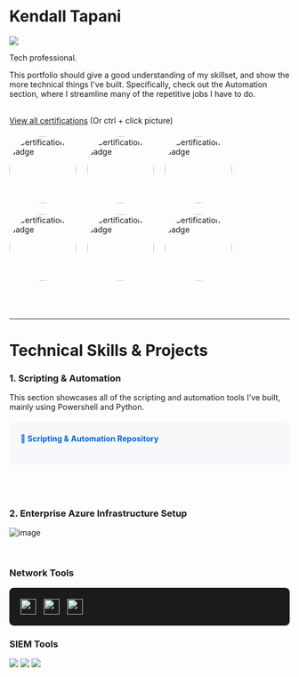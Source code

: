 # Kendall Tapani

<a href="https://www.linkedin.com/in/kendalltapani/"><img src="https://img.shields.io/badge/-LinkedIn-0072b1?&style=for-the-badge&logo=linkedin&logoColor=white" /></a>

Tech professional. 

This portfolio should give a good understanding of my skillset, and show the more technical things I've built. Specifically, check out the Automation section, where I streamline many of the repetitive jobs I have to do.
<br/>
<br/>

[View all certifications](https://www.credly.com/users/kendall-tapani) (Or ctrl + click picture)

<div style="display: flex; flex-wrap: wrap; gap: 20px; margin: 20px 0;">
    <a href="https://www.credly.com/badges/65bef3cc-f0a6-432d-ab68-b553cc151eee">
        <picture>
            <img src="https://github.com/user-attachments/assets/a1a4113d-3c39-4eac-9efe-2c32410a5fe4" 
                 width="120" height="120" style="clip-path: circle(50%)" alt="Certification Badge" />
        </picture>
    </a>
    <a href="https://www.credly.com/badges/9fb3d768-c658-48c2-93b2-33105b02036c">
        <picture>
            <img src="https://github.com/user-attachments/assets/d04244c5-21e7-4bb4-91a3-3923868d8e5a" 
                 width="120" height="120" style="clip-path: circle(50%)" alt="Certification Badge" />
        </picture>
    </a>
    <a href="https://www.credly.com/badges/7999db2a-e361-42cd-b4a5-866c6e659a88">
        <picture>
            <img src="https://github.com/user-attachments/assets/1793ed3f-3743-4ed6-b795-bddb831feea2" 
                 width="120" height="120" style="clip-path: circle(50%)" alt="Certification Badge" />
        </picture>
    </a>
    <br/>
    <a href="https://www.credly.com/badges/20e58b5b-e424-49eb-8d18-e0e8f9a607b5">
        <picture>
            <img src="https://github.com/user-attachments/assets/83845f96-8cbe-4749-871b-631cf5ce29bc" 
                 width="120" height="120" style="clip-path: circle(50%)" alt="Certification Badge" />
        </picture>
    </a>
    <a href="https://www.credly.com/badges/0e3d4fd3-0c76-485b-9077-4152c0cbba2a">
        <picture>
            <img src="https://github.com/user-attachments/assets/d1967870-9749-4033-b160-7c295d85fa8a" 
                 width="120" height="120" style="clip-path: circle(50%)" alt="Certification Badge" />
        </picture>
    </a>
    <a href="https://www.credly.com/badges/ca6feed5-c7aa-4f64-9385-6fedde615595">
        <picture>
            <img src="https://github.com/user-attachments/assets/86fbfaeb-864b-4ea4-9f92-d975ff124806" 
                 width="120" height="120" style="clip-path: circle(50%)" alt="Certification Badge" />
        </picture>
    </a>
</div>
<br/>
<br/>


---











# Technical Skills & Projects

### 1. Scripting & Automation

This section showcases all of the scripting and automation tools I've built, mainly using Powershell and Python.

<div style="background-color: #f6f8fa; padding: 20px; border-radius: 6px; margin: 20px 0;">
    <h4 style="margin-top: 0;">
        <a href="https://github.com/KendallTapani/Scripting-and-Automation/tree/main" style="text-decoration: none; color: #0366d6;">
            🤖 Scripting & Automation Repository
        </a>
    </h4>
</div>
<br/>
<br/>


### 2. Enterprise Azure Infrastructure Setup
![image](https://github.com/user-attachments/assets/a5209208-090a-42f7-ab04-559caab862d4)

<br/>

### Network Tools

<div style="background-color: #1B1B1B; padding: 20px; border-radius: 8px;">
    <a href="https://www.wireshark.org/" style="text-decoration: none; margin-right: 10px;">
        <img src="https://img.shields.io/badge/-Wireshark-1679A7?&style=for-the-badge&logo=Wireshark&logoColor=white" 
             style="height: 28px; vertical-align: middle;" />
    </a>
    <a href="https://suricata.io/" style="text-decoration: none; margin-right: 10px;">
        <img src="https://img.shields.io/badge/-Suricata-EF3B2D?&style=for-the-badge&logo=Suricata&logoColor=white" 
             style="height: 28px; vertical-align: middle;" />
    </a>
    <a href="https://www.solarwinds.com/" style="text-decoration: none;">
        <img src="https://github.com/user-attachments/assets/b5a6e732-6051-4be4-bd2f-17a7fa02c0dc" 
             style="height: 28px; vertical-align: middle;" />
    </a>
</div>


### SIEM Tools

<div>
    <img src="https://img.shields.io/badge/-Microsoft_Sentinel-0078D4?&style=for-the-badge&logo=Microsoft&logoColor=white" />
    <img src="https://img.shields.io/badge/-Splunk-000000?&style=for-the-badge&logo=Splunk&logoColor=white" />
    <img src="https://img.shields.io/badge/-Elastic-005571?&style=for-the-badge&logo=Elastic&logoColor=white" />
</div>

